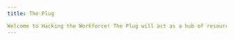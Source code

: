 ```yaml
---
title: The Plug

Welcome to Hacking the Workforce! The Plug will act as a hub of resources that you can access throughout your time with us. These resources are diverese, ranging from educational, to professional, to social. Please have a look around! Congratulations again on being accepted into HtW!
---
```


